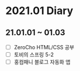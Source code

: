 2021.01 Diary
=================

## 21.01.01 ~ 01.03

- [ ] ZeroCho HTML/CSS 공부
- [ ] 토비의 스프링 5-2
- [ ] 홍컴패니 블로그 자동화 앱